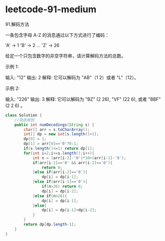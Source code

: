 # leetcode-91-medium

91.解码方法

一条包含字母 A-Z 的消息通过以下方式进行了编码：

'A' -> 1
'B' -> 2
...
'Z' -> 26

给定一个只包含数字的非空字符串，请计算解码方法的总数。

示例 1:

输入: "12"
输出: 2
解释: 它可以解码为 "AB"（1 2）或者 "L"（12）。

示例 2:

输入: "226"
输出: 3
解释: 它可以解码为 "BZ" (2 26), "VF" (22 6), 或者 "BBF" (2 2 6) 。

```java
class Solution {
    //动态规划
    public int numDecodings(String s) {
        char[] arr = s.toCharArray();
        int[] dp = new int[s.length()+1];
        dp[0] = 1;
        dp[1] = arr[0]=='0'?0:1;
        if(s.length()<=1) return dp[1];
        for(int i=2;i<=s.length();i++){
            int n = (arr[i-2]-'0')*10+(arr[i-1]-'0');
            if(arr[i-1]=='0' && arr[i-2]=='0'){
                return 0;
            }else if(arr[i-2]=='0'){
                dp[i] = dp[i-1];
            }else if(arr[i-1]=='0'){
                if(n>26) return 0;
                dp[i] = dp[i-2];
            }else if(n>26){
                dp[i] = dp[i-1];
            }else{
                dp[i] = dp[i-1]+dp[i-2];
            }
        }
        return dp[dp.length-1];
    }
}


```

